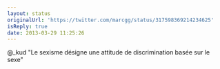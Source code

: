 ```yaml
---
layout: status
originalUrl: 'https://twitter.com/marcgg/status/317598369214234625'
isReply: true
date: 2013-03-29 11:25:26
---
```


@_kud "Le sexisme désigne une attitude de discrimination basée sur le sexe"

